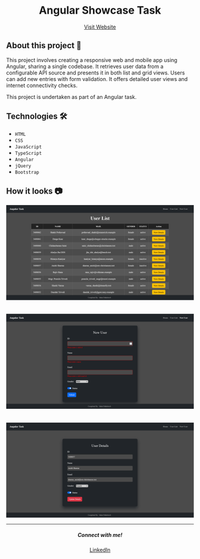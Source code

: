 <h1 align = "center"><b>Angular Showcase Task</b></h1>

<p align="center">
    <a href="https://angular-showcase-task.vercel.app/" target="_blank">Visit Website</a>
</p>

## About this project 🚀

This project involves creating a responsive web and mobile app using Angular, sharing a single codebase. It retrieves user data from a configurable API source and presents it in both list and grid views. Users can add new entries with form validation. It offers detailed user views and internet connectivity checks.

This project is undertaken as part of an Angular task.

## Technologies 🛠️

* `HTML`
* `CSS`
* `JavaScript`
* `TypeScript`
* `Angular`
* `jQuery`
* `Bootstrap`

## How it looks 📷

<div align="center">
    <img src="./src/assets/Screenshot1.png">
</div>

<br>
<br>

<div align="center">
    <img src="./src/assets/Screenshot2.png">
</div>

<br>
<br>

<div align="center">
    <img src="./src/assets/Screenshot3.png">
</div>

<hr>

<h5 align="center">Connect with me!</h5>

<p align="center">
    <a href="https://www.linkedin.com/in/sahadmahaboobp" target="_blank">LinkedIn</a>
</p>
